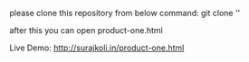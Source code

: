 please clone this repository from below command:
 git clone ''

 after this you can open product-one.html 

Live Demo: http://surajkoli.in/product-one.html

